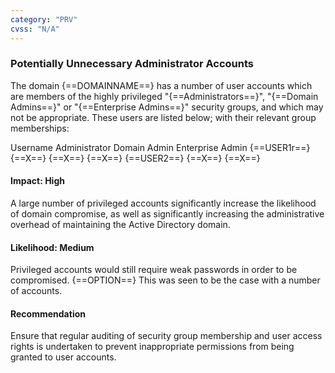 ```yaml
---
category: "PRV"
cvss: "N/A"
---
```

### Potentially Unnecessary Administrator Accounts
The domain {==DOMAINNAME==} has a number of user accounts which are members of the highly privileged "{==Administrators==}", "{==Domain Admins==}" or "{==Enterprise Admins==}" security groups, and which may not be appropriate. These users are listed below; with their relevant group memberships:

Username
Administrator
Domain Admin
Enterprise Admin
{==USER1r==}
{==X==}
{==X==}
{==X==}
{==USER2==}
{==X==}
{==X==}
#### Impact: High
A large number of privileged accounts significantly increase the likelihood of domain compromise, as well as significantly increasing the administrative overhead of maintaining the Active Directory domain.
#### Likelihood: Medium
Privileged accounts would still require weak passwords in order to be compromised. {==OPTION==} This was seen to be the case with a number of accounts.
#### Recommendation
Ensure that regular auditing of security group membership and user access rights is undertaken to prevent inappropriate permissions from being granted to user accounts.
